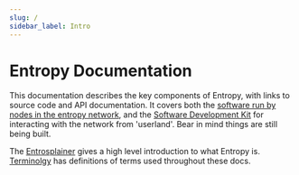 ```yaml
---
slug: /
sidebar_label: Intro
---
```


# Entropy Documentation

This documentation describes the key components of Entropy, with links to source code and API documentation. It covers both the [software run by nodes in the entropy network](Validators), and the [Software Development Kit](SDK) for interacting with the network from 'userland'. Bear in mind things are still being built.

The [Entrosplainer](Intro) gives a high level introduction to what Entropy is. [Terminolgy](Terminology) has definitions of terms used throughout these docs. 
